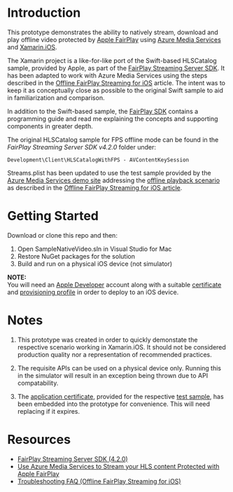 # Introduction 
This prototype demonstrates the ability to natively stream, download and play offline video protected by [Apple FairPlay](https://developer.apple.com/streaming/fps/) using [Azure Media Services](https://docs.microsoft.com/en-gb/azure/media-services/) and [Xamarin.iOS](https://docs.microsoft.com/en-us/xamarin/ios/).   

The Xamarin project is a like-for-like port of the Swift-based HLSCatalog sample, provided by Apple, as part of the [FairPlay Streaming Server SDK](https://developer.apple.com/streaming/fps/). It has been adapted to work with Azure Media Services using the steps described in the [Offline FairPlay Streaming for iOS](https://docs.microsoft.com/en-gb/azure/media-services/previous/media-services-protect-hls-with-offline-fairplay#sample-ios-player) article. The intent was to keep it as conceptually close as possible to the original Swift sample to aid in familiarization and comparison.   

In addition to the Swift-based sample, the [FairPlay SDK](https://developer.apple.com/services-account/download?path=/Developer_Tools/FairPlay_Streaming_Server_SDK/FairPlay_Streaming_Server_SDK_v4.2.0.zip) contains a programming guide and read me explaining the concepts and supporting components in greater depth.

The original HLSCatalog sample for FPS offline mode can be found in the *FairPlay Streaming Server SDK v4.2.0* folder under: 
```
Development\Client\HLSCatalogWithFPS - AVContentKeySession
```

Streams.plist has been updated to use the test sample provided by the [Azure Media Services demo site](https://openidconnectweb.azurewebsites.net) addressing the [offline playback scenario](http://aka.ms/poc#22) as described in the [Offline FairPlay Streaming for iOS article](https://docs.microsoft.com/en-gb/azure/media-services/previous/media-services-protect-hls-with-offline-fairplay#integrated-test).  

# Getting Started
Download or clone this repo and then:
1.	Open SampleNativeVideo.sln in Visual Studio for Mac
2.	Restore NuGet packages for the solution
3.	Build and run on a physical iOS device (not simulator)

**NOTE:**  
You will need an [Apple Developer](https://developer.apple.com) account along with a suitable [certificate](https://developer.apple.com/account/ios/certificate) and [provisioning profile](https://developer.apple.com/account/ios/profile/) in order to deploy to an iOS device.

# Notes
1. This prototype was created in order to quickly demonstate the respective scenario working in Xamarin.iOS. It should not be considered production quality nor a representation of recommended practices.  

2. The requisite APIs can be used on a physical device only. Running this in the simulator will result in an exception being thrown due to API compatability.

3. The [application certificate](https://openidconnectweb.azurewebsites.net/Content/FPSAC.cer), provided for the respective [test sample](https://openidconnectweb.azurewebsites.net/CHT#22), has been embedded into the prototype for convenience. This will need replacing if it expires.  

# Resources
- [FairPlay Streaming Server SDK (4.2.0)](https://developer.apple.com/services-account/download?path=/Developer_Tools/FairPlay_Streaming_Server_SDK/FairPlay_Streaming_Server_SDK_v4.2.0.zip)
- [Use Azure Media Services to Stream your HLS content Protected with Apple FairPlay](https://azure.microsoft.com/en-gb/resources/samples/media-services-dotnet-dynamic-encryption-with-fairplay/)
- [Troubleshooting FAQ (Offline FairPlay Streaming for iOS)](https://docs.microsoft.com/en-us/azure/media-services/previous/media-services-protect-hls-with-offline-fairplay#faq)